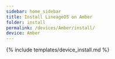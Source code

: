 ```yaml
---
sidebar: home_sidebar
title: Install LineageOS on Amber
folder: install
permalink: /devices/Amber/install/
device: Amber
---
```

{% include templates/device_install.md %}
